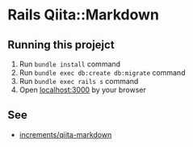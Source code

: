 # Rails Qiita::Markdown

## Running this projejct

1. Run `bundle install` command
1. Run `bundle exec db:create db:migrate` command
1. Run `bundle exec rails s` command
1. Open [localhost:3000](http://localhost:3000/) by your browser

## See

* [increments/qiita-markdown](https://github.com/increments/qiita-markdown)
